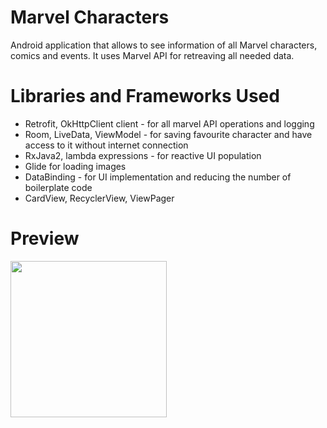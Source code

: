 # Marvel Characters
Android application that allows to see information of all Marvel characters, comics and events. It uses Marvel API for retreaving all needed data.

# Libraries and Frameworks Used

- Retrofit, OkHttpClient client - for all marvel API operations and logging
- Room, LiveData, ViewModel - for saving favourite character and have access to it without internet connection
- RxJava2, lambda expressions - for reactive UI population
- Glide for loading images
- DataBinding - for UI implementation and reducing the number of boilerplate code
- CardView, RecyclerView, ViewPager

# Preview
<img src="preview/Preview.gif" width="250">
